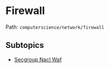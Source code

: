 # Firewall

Path: `computerscience/network/firewall`

## Subtopics
- [Secgroup Nacl Waf](./secgroup_nacl_waf/README.md)
